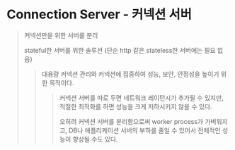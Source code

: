 # Connection Server - 커넥션 서버

> 커넥션만을 위한 서버를 분리
>
> stateful한 서버를 위한 솔루션 (단순 http 같은 stateless한 서버에는 필요 없음)
>
> > 대용량 커넥션 관리와 커넥션에 집중하여 성능, 보안, 안정성을 높이기 위한 목적이다.
> >
> > > 커넥션 서버를 따로 두면 네트워크 레이턴시가 추가될 수 있지만, 적절한 최적화를 하면 성능을 크게 저하시키지 않을 수 있다.
> > >
> > > 오히려 커넥션 서버를 분리함으로써 worker process가 가벼워지고, DB나 애플리케이션 서버의 부하를 줄일 수 있어서 전체적인 성능이 향상될 수도 있다.
